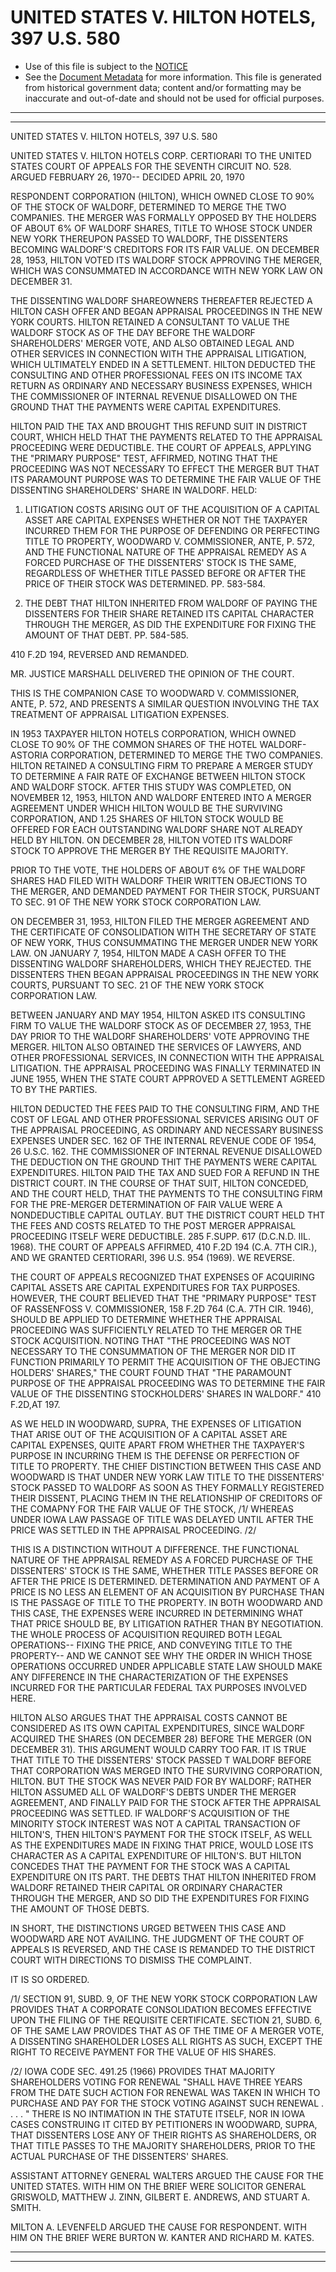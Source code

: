 ---
---

# UNITED STATES V. HILTON HOTELS, 397 U.S. 580

* Use of this file is subject to the [NOTICE](https://github.com/publicdocs/notice/blob/master/NOTICE)
* See the [Document Metadata](../../../) for more information.
  This file is generated from historical government data; content and/or formatting may be inaccurate and out-of-date and should not be used for official purposes.

----------
----------

UNITED STATES V. HILTON HOTELS, 397 U.S. 580

UNITED STATES V. HILTON HOTELS CORP. CERTIORARI TO THE UNITED STATES COURT OF APPEALS FOR THE SEVENTH CIRCUIT NO. 528.  ARGUED FEBRUARY 26, 1970-- DECIDED APRIL 20, 1970

RESPONDENT CORPORATION (HILTON), WHICH OWNED CLOSE TO 90% OF THE STOCK OF WALDORF, DETERMINED TO MERGE THE TWO COMPANIES.  THE MERGER WAS FORMALLY OPPOSED BY THE HOLDERS OF ABOUT 6% OF WALDORF SHARES, TITLE TO WHOSE STOCK UNDER NEW YORK THEREUPON PASSED TO WALDORF, THE DISSENTERS BECOMING WALDORF'S CREDITORS FOR ITS FAIR VALUE.  ON DECEMBER 28, 1953, HILTON VOTED ITS WALDORF STOCK APPROVING THE MERGER, WHICH WAS CONSUMMATED IN ACCORDANCE WITH NEW YORK LAW ON DECEMBER 31.

THE DISSENTING WALDORF SHAREOWNERS THEREAFTER REJECTED A HILTON CASH OFFER AND BEGAN APPRAISAL PROCEEDINGS IN THE NEW YORK COURTS.  HILTON RETAINED A CONSULTANT TO VALUE THE WALDORF STOCK AS OF THE DAY BEFORE THE WALDORF SHAREHOLDERS' MERGER VOTE, AND ALSO OBTAINED LEGAL AND OTHER SERVICES IN CONNECTION WITH THE APPRAISAL LITIGATION, WHICH ULTIMATELY ENDED IN A SETTLEMENT.  HILTON DEDUCTED THE CONSULTING AND OTHER PROFESSIONAL FEES ON ITS INCOME TAX RETURN AS ORDINARY AND NECESSARY BUSINESS EXPENSES, WHICH THE COMMISSIONER OF INTERNAL REVENUE DISALLOWED ON THE GROUND THAT THE PAYMENTS WERE CAPITAL EXPENDITURES.

HILTON PAID THE TAX AND BROUGHT THIS REFUND SUIT IN DISTRICT COURT, WHICH HELD THAT THE PAYMENTS RELATED TO THE APPRAISAL PROCEEDING WERE DEDUCTIBLE.  THE COURT OF APPEALS, APPLYING THE "PRIMARY PURPOSE" TEST, AFFIRMED, NOTING THAT THE PROCEEDING WAS NOT NECESSARY TO EFFECT THE MERGER BUT THAT ITS PARAMOUNT PURPOSE WAS TO DETERMINE THE FAIR VALUE OF THE DISSENTING SHAREHOLDERS' SHARE IN WALDORF.  HELD:

1.  LITIGATION COSTS ARISING OUT OF THE ACQUISITION OF A CAPITAL ASSET ARE CAPITAL EXPENSES WHETHER OR NOT THE TAXPAYER INCURRED THEM FOR THE PURPOSE OF DEFENDING OR PERFECTING TITLE TO PROPERTY, WOODWARD V. COMMISSIONER, ANTE, P. 572, AND THE FUNCTIONAL NATURE OF THE APPRAISAL REMEDY AS A FORCED PURCHASE OF THE DISSENTERS' STOCK IS THE SAME, REGARDLESS OF WHETHER TITLE PASSED BEFORE OR AFTER THE PRICE OF THEIR STOCK WAS DETERMINED.  PP. 583-584.

2.  THE DEBT THAT HILTON INHERITED FROM WALDORF OF PAYING THE DISSENTERS FOR THEIR SHARE RETAINED ITS CAPITAL CHARACTER THROUGH THE MERGER, AS DID THE EXPENDITURE FOR FIXING THE AMOUNT OF THAT DEBT.  PP. 584-585.

410 F.2D 194, REVERSED AND REMANDED.

MR. JUSTICE MARSHALL DELIVERED THE OPINION OF THE COURT.

THIS IS THE COMPANION CASE TO WOODWARD V. COMMISSIONER, ANTE, P. 572, AND PRESENTS A SIMILAR QUESTION INVOLVING THE TAX TREATMENT OF APPRAISAL LITIGATION EXPENSES.

IN 1953 TAXPAYER HILTON HOTELS CORPORATION, WHICH OWNED CLOSE TO 90% OF THE COMMON SHARES OF THE HOTEL WALDORF-ASTORIA CORPORATION, DETERMINED TO MERGE THE TWO COMPANIES.  HILTON RETAINED A CONSULTING FIRM TO PREPARE A MERGER STUDY TO DETERMINE A FAIR RATE OF EXCHANGE BETWEEN HILTON STOCK AND WALDORF STOCK.  AFTER THIS STUDY WAS COMPLETED, ON NOVEMBER 12, 1953, HILTON AND WALDORF ENTERED INTO A MERGER AGREEMENT UNDER WHICH HILTON WOULD BE THE SURVIVING CORPORATION, AND 1.25 SHARES OF HILTON STOCK WOULD BE OFFERED FOR EACH OUTSTANDING WALDORF SHARE NOT ALREADY HELD BY HILTON.  ON DECEMBER 28, HILTON VOTED ITS WALDORF STOCK TO APPROVE THE MERGER BY THE REQUISITE MAJORITY.

PRIOR TO THE VOTE, THE HOLDERS OF ABOUT 6% OF THE WALDORF SHARES HAD FILED WITH WALDORF THEIR WRITTEN OBJECTIONS TO THE MERGER, AND DEMANDED PAYMENT FOR THEIR STOCK, PURSUANT TO SEC. 91 OF THE NEW YORK STOCK CORPORATION LAW.

ON DECEMBER 31, 1953, HILTON FILED THE MERGER AGREEMENT AND THE CERTIFICATE OF CONSOLIDATION WITH THE SECRETARY OF STATE OF NEW YORK, THUS CONSUMMATING THE MERGER UNDER NEW YORK LAW.  ON JANUARY 7, 1954, HILTON MADE A CASH OFFER TO THE DISSENTING WALDORF SHAREHOLDERS, WHICH THEY REJECTED.  THE DISSENTERS THEN BEGAN APPRAISAL PROCEEDINGS IN THE NEW YORK COURTS, PURSUANT TO SEC. 21 OF THE NEW YORK STOCK CORPORATION LAW.

BETWEEN JANUARY AND MAY 1954, HILTON ASKED ITS CONSULTING FIRM TO VALUE THE WALDORF STOCK AS OF DECEMBER 27, 1953, THE DAY PRIOR TO THE WALDORF SHAREHOLDERS' VOTE APPROVING THE MERGER.  HILTON ALSO OBTAINED THE SERVICES OF LAWYERS, AND OTHER PROFESSIONAL SERVICES, IN CONNECTION WITH THE APPRAISAL LITIGATION.  THE APPRAISAL PROCEEDING WAS FINALLY TERMINATED IN JUNE 1955, WHEN THE STATE COURT APPROVED A SETTLEMENT AGREED TO BY THE PARTIES.

HILTON DEDUCTED THE FEES PAID TO THE CONSULTING FIRM, AND THE COST OF LEGAL AND OTHER PROFESSIONAL SERVICES ARISING OUT OF THE APPRAISAL PROCEEDING, AS ORDINARY AND NECESSARY BUSINESS EXPENSES UNDER SEC. 162 OF THE INTERNAL REVENUE CODE OF 1954, 26 U.S.C. 162.  THE COMMISSIONER OF INTERNAL REVENUE DISALLOWED THE DEDUCTION ON THE GROUND THIT THE PAYMENTS WERE CAPITAL EXPENDITURES.  HILTON PAID THE TAX AND SUED FOR A REFUND IN THE DISTRICT COURT.  IN THE COURSE OF THAT SUIT, HILTON CONCEDED, AND THE COURT HELD, THAT THE PAYMENTS TO THE CONSULTING FIRM FOR THE PRE-MERGER DETERMINATION OF FAIR VALUE WERE A NONDEDUCTIBLE CAPITAL OUTLAY.  BUT THE DISTRICT COURT HELD THT THE FEES AND COSTS RELATED TO THE POST MERGER APPRAISAL PROCEEDING ITSELF WERE DEDUCTIBLE.  285 F.SUPP.  617 (D.C.N.D. IIL.  1968).  THE COURT OF APPEALS AFFIRMED, 410 F.2D 194 (C.A. 7TH CIR.), AND WE GRANTED CERTIORARI, 396 U.S. 954 (1969).  WE REVERSE.

THE COURT OF APPEALS RECOGNIZED THAT EXPENSES OF ACQUIRING CAPITAL ASSETS ARE CAPITAL EXPENDITURES FOR TAX PURPOSES.  HOWEVER, THE COURT BELIEVED THAT THE "PRIMARY PURPOSE" TEST OF RASSENFOSS V. COMMISSIONER, 158 F.2D 764 (C.A. 7TH CIR. 1946), SHOULD BE APPLIED TO DETERMINE WHETHER THE APPRAISAL PROCEEDING WAS SUFFICIENTLY RELATED TO THE MERGER OR THE STOCK ACQUISITION.  NOTING THAT "THE PROCEEDING WAS NOT NECESSARY TO THE CONSUMMATION OF THE MERGER NOR DID IT FUNCTION PRIMARILY TO PERMIT THE ACQUISITION OF THE OBJECTING HOLDERS' SHARES," THE COURT FOUND THAT "THE PARAMOUNT PURPOSE OF THE APPRAISAL PROCEEDING WAS TO DETERMINE THE FAIR VALUE OF THE DISSENTING STOCKHOLDERS' SHARES IN WALDORF."  410 F.2D,AT 197.

AS WE HELD IN WOODWARD, SUPRA, THE EXPENSES OF LITIGATION THAT ARISE OUT OF THE ACQUISITION OF A CAPITAL ASSET ARE CAPITAL EXPENSES, QUITE APART FROM WHETHER THE TAXPAYER'S PURPOSE IN INCURRING THEM IS THE DEFENSE OR PERFECTION OF TITLE TO PROPERTY.  THE CHIEF DISTINCTION BETWEEN THIS CASE AND WOODWARD IS THAT UNDER NEW YORK LAW TITLE TO THE DISSENTERS' STOCK PASSED TO WALDORF AS SOON AS THEY FORMALLY REGISTERED THEIR DISSENT, PLACING THEM IN THE RELATIONSHIP OF CREDITORS OF THE COMAPNY FOR THE FAIR VALUE OF THE STOCK, /1/  WHEREAS UNDER IOWA LAW PASSAGE OF TITLE WAS DELAYED UNTIL AFTER THE PRICE WAS SETTLED IN THE APPRAISAL PROCEEDING.  /2/

THIS IS A DISTINCTION WITHOUT A DIFFERENCE.  THE FUNCTIONAL NATURE OF THE APPRAISAL REMEDY AS A FORCED PURCHASE OF THE DISSENTERS' STOCK IS THE SAME, WHETHER TITLE PASSES BEFORE OR AFTER THE PRICE IS DETERMINED.  DETERMINATION AND PAYMENT OF A PRICE IS NO LESS AN ELEMENT OF AN ACQUISITION BY PURCHASE THAN IS THE PASSAGE OF TITLE TO THE PROPERTY.  IN BOTH WOODWARD AND THIS CASE, THE EXPENSES WERE INCURRED IN DETERMINING WHAT THAT PRICE SHOULD BE, BY LITIGATION RATHER THAN BY NEGOTIATION.  THE WHOLE PROCESS OF ACQUISITION REQUIRED BOTH LEGAL OPERATIONS-- FIXING THE PRICE, AND CONVEYING TITLE TO THE PROPERTY-- AND WE CANNOT SEE WHY THE ORDER IN WHICH THOSE OPERATIONS OCCURRED UNDER APPLICABLE STATE LAW SHOULD MAKE ANY DIFFERENCE IN THE CHARACTERIZATION OF THE EXPENSES INCURRED FOR THE PARTICULAR FEDERAL TAX PURPOSES INVOLVED HERE.

HILTON ALSO ARGUES THAT THE APPRAISAL COSTS CANNOT BE CONSIDERED AS ITS OWN CAPITAL EXPENDITURES, SINCE WALDORF ACQUIRED THE SHARES (ON DECEMBER 28) BEFORE THE MERGER (ON DECEMBER 31).  THIS ARGUMENT WOULD CARRY TOO FAR.  IT IS TRUE THAT TITLE TO THE DISSENTERS' STOCK PASSED T WALDORF BEFORE THAT CORPORATION WAS MERGED INTO THE SURVIVING CORPORATION, HILTON.  BUT THE STOCK WAS NEVER PAID FOR BY WALDORF; RATHER HILTON ASSUMED ALL OF WALDORF'S DEBTS UNDER THE MERGER AGREEMENT, AND FINALLY PAID FOR THE STOCK AFTER THE APPRAISAL PROCEEDING WAS SETTLED.  IF WALDORF'S ACQUISITION OF THE MINORITY STOCK INTEREST WAS NOT A CAPITAL TRANSACTION OF HILTON'S, THEN HILTON'S PAYMENT FOR THE STOCK ITSELF, AS WELL AS THE EXPENDITURES MADE IN FIXING THAT PRICE, WOULD LOSE ITS CHARACTER AS A CAPITAL EXPENDITURE OF HILTON'S.  BUT HILTON CONCEDES THAT THE PAYMENT FOR THE STOCK WAS A CAPITAL EXPENDITURE ON ITS PART.  THE DEBTS THAT HILTON INHERITED FROM WALDORF RETAINED THEIR CAPITAL OR ORDINARY CHARACTER THROUGH THE MERGER, AND SO DID THE EXPENDITURES FOR FIXING THE AMOUNT OF THOSE DEBTS.

IN SHORT, THE DISTINCTIONS URGED BETWEEN THIS CASE AND WOODWARD ARE NOT AVAILING.  THE JUDGMENT OF THE COURT OF APPEALS IS REVERSED, AND THE CASE IS REMANDED TO THE DISTRICT COURT WITH DIRECTIONS TO DISMISS THE COMPLAINT.

IT IS SO ORDERED.

/1/  SECTION 91, SUBD. 9, OF THE NEW YORK STOCK CORPORATION LAW PROVIDES THAT A CORPORATE CONSOLIDATION BECOMES EFFECTIVE UPON THE FILING OF THE REQUISITE CERTIFICATE.  SECTION 21, SUBD. 6, OF THE SAME LAW PROVIDES THAT AS OF THE TIME OF A MERGER VOTE, A DISSENTING SHAREHOLDER LOSES ALL RIGHTS AS SUCH, EXCEPT THE RIGHT TO RECEIVE PAYMENT FOR THE VALUE OF HIS SHARES.

/2/  IOWA CODE SEC. 491.25 (1966) PROVIDES THAT MAJORITY SHAREHOLDERS VOTING FOR RENEWAL "SHALL HAVE THREE YEARS FROM THE DATE SUCH ACTION FOR RENEWAL WAS TAKEN IN WHICH TO PURCHASE AND PAY FOR THE STOCK VOTING AGAINST SUCH RENEWAL . . . . "  THERE IS NO INTIMATION IN THE STATUTE ITSELF, NOR IN IOWA CASES CONSTRUING IT CITED BY PETITIONERS IN WOODWARD, SUPRA, THAT DISSENTERS LOSE ANY OF THEIR RIGHTS AS SHAREHOLDERS, OR THAT TITLE PASSES TO THE MAJORITY SHAREHOLDERS, PRIOR TO THE ACTUAL PURCHASE OF THE DISSENTERS' SHARES.

ASSISTANT ATTORNEY GENERAL WALTERS ARGUED THE CAUSE FOR THE UNITED STATES.  WITH HIM ON THE BRIEF WERE SOLICITOR GENERAL GRISWOLD, MATTHEW J. ZINN, GILBERT E. ANDREWS, AND STUART A. SMITH.

MILTON A. LEVENFELD ARGUED THE CAUSE FOR RESPONDENT.  WITH HIM ON THE BRIEF WERE BURTON W. KANTER AND RICHARD M. KATES.


----------
----------

